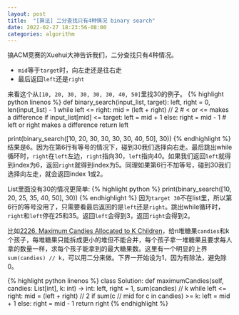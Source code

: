 ```yaml
---
layout: post
title:  "[算法] 二分查找只有4种情况 binary search"
date: 2022-02-27 18:23:56-08:00
categories: algorithm
---
```

搞ACM竞赛的Xuehui大神告诉我们，二分查找只有4种情况。
- `mid`等于`target`时，向左走还是往右走
- 最后返回`left`还是`right`

来看这个从`[10, 20, 30, 30, 30, 30, 40, 50]`里找30的例子。
{% highlight python linenos %}
def binary_search(input_list, target):
    left, right = 0, len(input_list) - 1
    while left <= right:
        mid = (left + right) // 2
        # < or <= makes a difference
        if input_list[mid] <= target:
            left = mid + 1
        else:
            right = mid - 1
    # left or right makes a difference
    return left

print(binary_search([10, 20, 30, 30, 30, 30, 40, 50], 30))
{% endhighlight %}
结果是6。因为在第6行有等号的情况下，碰到30我们选择向右走。最后跳出while循环时，`right`在`left`左边，`right`指向30，`left`指向40。如果我们返回`left`就得到index为6，返回`right`就得到index为5。同理如果第6行不加等号，碰到30我们选择向左走，就会返回index 1或2。

List里面没有30的情况更简单:
{% highlight python %}
print(binary_search([10, 20, 25, 35, 40, 50], 30))
{% endhighlight %}
因为`target 30`不在list里，所以第6行的等号没用了，只需要看最后返回的是`left`还是`right`。跳出while循环时，`right`和`left`停在25和35。返回`left`会得到3，返回`right`会得到2。

比如[2226. Maximum Candies Allocated to K Children](https://leetcode.com/problems/maximum-candies-allocated-to-k-children/)，给n堆糖果`candies`和k个孩子，每堆糖果只能拆成更小的堆但不能合并，每个孩子拿一堆糖果且要求每人拿的数量一样，求每个孩子能拿到的最大糖果数。这里有一个明显的上界`sum(candies) // k`，可以用二分来做。下界一开始设为1，因为有除法，避免除0。

{% highlight python linenos %}
class Solution:
    def maximumCandies(self, candies: List[int], k: int) -> int:
        left, right = 1, sum(candies) // k
        while left <= right:
            mid = (left + right) // 2
            if sum(c // mid for c in candies) >= k:
                left = mid + 1
            else:
                right = mid - 1
        return right
{% endhighlight %}
